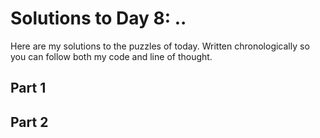 # Solutions to Day 8: ..

Here are my solutions to the puzzles of today. Written chronologically so you can follow both my code and line of thought.

## Part 1



## Part 2

